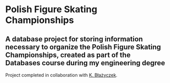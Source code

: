 # Polish Figure Skating Championships  
A database project for storing information necessary to organize the Polish Figure Skating Championships, created as part of the Databases course during my engineering degree
-

Project completed in collaboration with [K. Błażyczek](https://github.com/Vesperalin).
